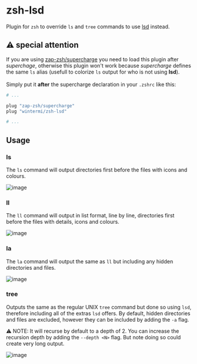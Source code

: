 # zsh-lsd
Plugin for `zsh` to override `ls` and `tree` commands to use [lsd](https://github.com/Peltoche/lsd) instead.

## ⚠️ special attention
If you are using [zap-zsh/supercharge](https://github.com/zap-zsh/supercharge) you need to load this plugin after *superchage*, otherwise this plugin won't work because *supercharge* defines the same `ls` alias (usefull to colorize `ls` output for who is not using **lsd**).<BR><BR>
Simply put it **after** the supercharge declaration in your `.zshrc` like this:

```sh
# ...

plug "zap-zsh/supercharge"
plug "wintermi/zsh-lsd"

# ...
```

## Usage

### ls
The `ls` command will output directories first before the files with icons and colours.

![image](https://user-images.githubusercontent.com/33818/209942944-af1ab05b-5a9e-40d6-b99e-ffb6d4d602b2.png)

### ll
The `ll` command will output in list format, line by line, directories first before the files with details, icons and colours.

![image](https://user-images.githubusercontent.com/33818/209943446-8576c2a8-bc3c-42ca-b36c-689cf54da369.png)

### la
The `la` command will output the same as `ll` but including any hidden directories and files.

![image](https://user-images.githubusercontent.com/33818/209943826-8f44a172-32be-4c0b-a77c-08957b01ca6c.png)

### tree
Outputs the same as the regular UNIX `tree` command but done so using `lsd`, therefore including all of the extras `lsd` offers.  By default, hidden directories and files are excluded, however they can be included by adding the `-a` flag.

⚠️ NOTE:
It will recurse by default to a depth of 2.  You can increase the recursion depth by adding the `--depth <N>` flag.  But note doing so could create very long output.

![image](https://user-images.githubusercontent.com/33818/209944226-1fbd2bb5-bd2e-4813-b036-b5071e5f5b1c.png)


